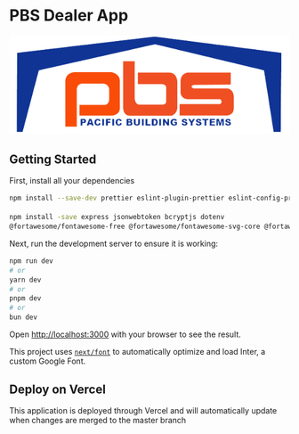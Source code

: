 # PBS Dealer App

![PBS Logo](./public/images/pbslogo.png)

## Getting Started

First, install all your dependencies

```bash
npm install --save-dev prettier eslint-plugin-prettier eslint-config-prettier nodemon concurrently @types/bcrypt three @types/three

npm install -save express jsonwebtoken bcryptjs dotenv
@fortawesome/fontawesome-free @fortawesome/fontawesome-svg-core @fortawesome/react-fontawesome @fortawesome/free-solid-svg-icons next-pwa next react react-dom next-auth bcrypt mariadb @fortawesome/free-regular-svg-icons basic-ftp
```

Next, run the development server to ensure it is working:

```bash
npm run dev
# or
yarn dev
# or
pnpm dev
# or
bun dev
```

Open [http://localhost:3000](http://localhost:3000) with your browser to see the result.

This project uses [`next/font`](https://nextjs.org/docs/basic-features/font-optimization) to automatically optimize and load Inter, a custom Google Font.

## Deploy on Vercel

This application is deployed through Vercel and will automatically update when changes are merged to the master branch
